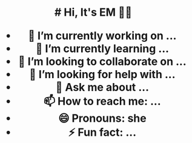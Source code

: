 <h1 align="center"> 
# Hi, It's EM 👩‍💻 </h1.
## [![Typing SVG](https://readme-typing-svg.herokuapp.com/?lines=welcome+to+my+space+;i+create+stuffs+for+the+web)](https://git.io/typing-svg) 
![EM Signature!](https://github.com/emxsapinit/emxsapinit/blob/main/assets/images/em-signature.png)


<!--
**emborromeo/emborromeo** is a ✨ _special_ ✨ repository because its `README.md` (this file) appears on your GitHub profile.

Here are some ideas to get you started:
-->
- 🔭 I’m currently working on ...
- 🌱 I’m currently learning ...
- 👯 I’m looking to collaborate on ...
- 🤔 I’m looking for help with ...
- 💬 Ask me about ...
- 📫 How to reach me: ...
- 😄 Pronouns: she
- ⚡ Fun fact: ...

